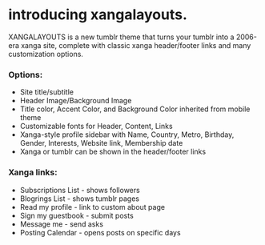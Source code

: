# introducing xangalayouts.

XANGALAYOUTS is a new tumblr theme that turns your tumblr into a 2006-era xanga site, complete with classic xanga header/footer links and many customization options.  

### Options:

* Site title/subtitle  
* Header Image/Background Image  
* Title color, Accent Color, and Background Color inherited from mobile theme  
* Customizable fonts for Header, Content, Links  
* Xanga-style profile sidebar with Name, Country, Metro, Birthday, Gender, Interests, Website link, Membership date
* Xanga or tumblr can be shown in the header/footer links   

### Xanga links:

* Subscriptions List - shows followers  
* Blogrings List - shows tumblr pages  
* Read my profile - link to custom about page  
* Sign my guestbook - submit posts  
* Message me - send asks  
* Posting Calendar - opens posts on specific days  
